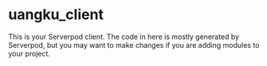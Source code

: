 # uangku_client

This is your Serverpod client. The code in here is mostly generated by
Serverpod, but you may want to make changes if you are adding modules to your
project.
